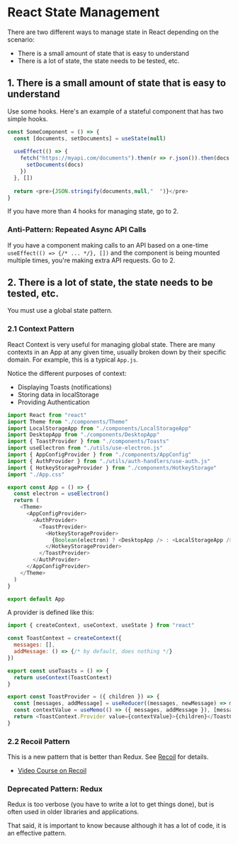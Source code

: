 # React State Management

There are two different ways to manage state in React depending on the scenario:
* There is a small amount of state that is easy to understand
* There is a lot of state, the state needs to be tested, etc.


## 1. There is a small amount of state that is easy to understand

Use some hooks. Here's an example of a stateful component that has two simple hooks.

```javascript
const SomeComponent = () => {
  const [documents, setDocuments] = useState(null)
  
  useEffect(() => {
    fetch("https://myapi.com/documents").then(r => r.json()).then(docs => {
      setDocuments(docs)
    })
  }, [])
  
  return <pre>{JSON.stringify(documents,null,"  ")}</pre>
}
```

If you have more than 4 hooks for managing state, go to 2.

### Anti-Pattern: Repeated Async API Calls

If you have a component making calls to an API based on a one-time `useEffect(() => {/* ... */}, [])` and the
component is being mounted multiple times, you're making extra API requests. Go to 2.


## 2. There is a lot of state, the state needs to be tested, etc.

You must use a global state pattern.

### 2.1 Context Pattern

React Context is very useful for managing global state. There are many contexts in an App at any given
time, usually broken down by their specific domain. For example, this is a typical `App.js`.

Notice the different purposes of context:
* Displaying Toasts (notifications)
* Storing data in localStorage
* Providing Authentication

```javascript
import React from "react"
import Theme from "./components/Theme"
import LocalStorageApp from "./components/LocalStorageApp"
import DesktopApp from "./components/DesktopApp"
import { ToastProvider } from "./components/Toasts"
import useElectron from "./utils/use-electron.js"
import { AppConfigProvider } from "./components/AppConfig"
import { AuthProvider } from "./utils/auth-handlers/use-auth.js"
import { HotkeyStorageProvider } from "./components/HotkeyStorage"
import "./App.css"

export const App = () => {
  const electron = useElectron()
  return (
    <Theme>
      <AppConfigProvider>
        <AuthProvider>
          <ToastProvider>
            <HotkeyStorageProvider>
              {Boolean(electron) ? <DesktopApp /> : <LocalStorageApp />}
            </HotkeyStorageProvider>
          </ToastProvider>
        </AuthProvider>
      </AppConfigProvider>
    </Theme>
  )
}

export default App
```

A provider is defined like this:

```javascript
import { createContext, useContext, useState } from "react"

const ToastContext = createContext({
  messages: [],
  addMessage: () => {/* by default, does nothing */}
})

export const useToasts = () => {
  return useContext(ToastContext)
}

export const ToastProvider = ({ children }) => {
  const [messages, addMessage] = useReducer((messages, newMessage) => messages.concat(newMessage), [])
  const contextValue = useMemo(() => ({ messages, addMessage }), [messages, addMessage])
  return <ToastContext.Provider value={contextValue}>{children}</ToastContext.Provider>
}

```

### 2.2 Recoil Pattern

This is a new pattern that is better than Redux. See [Recoil](https://recoiljs.org/)
for details.

* [Video Course on Recoil](https://egghead.io/lessons/react-set-up-recoil-in-a-new-react-app)

### Deprecated Pattern: Redux

Redux is too verbose (you have to write a lot to get things done), but is often used in older libraries and applications.

That said, it is important to know because although it has a lot of code, it is an effective pattern.

